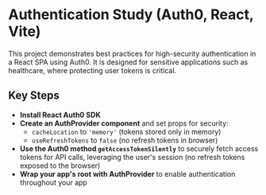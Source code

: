 # Authentication Study (Auth0, React, Vite)

This project demonstrates best practices for high-security authentication in a React SPA using Auth0. It is designed for sensitive applications such as healthcare, where protecting user tokens is critical.

## Key Steps

- **Install React Auth0 SDK**
- **Create an AuthProvider component** and set props for security:
  - `cacheLocation` to `'memory'` (tokens stored only in memory)
  - `useRefreshTokens` to `false` (no refresh tokens in browser)
- **Use the Auth0 method `getAccessTokenSilently`** to securely fetch access tokens for API calls, leveraging the user's session (no refresh tokens exposed to the browser)
- **Wrap your app's root with AuthProvider** to enable authentication throughout your app
